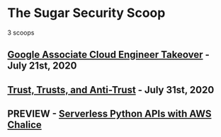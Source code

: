 # The Sugar Security Scoop

3 scoops

## [Google Associate Cloud Engineer Takeover](./2020/07/21-takeover) - July 21st, 2020 

## [Trust, Trusts, and Anti-Trust](./2020/07/31-anti-trust) - July 31st, 2020

## PREVIEW - [Serverless Python APIs with AWS Chalice](./preview)
